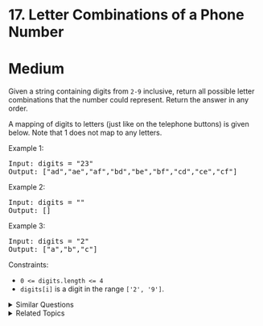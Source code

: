 # 17. Letter Combinations of a Phone Number

# Medium

Given a string containing digits from `2-9` inclusive, return all possible letter combinations that the number could represent. Return the answer in any order.

A mapping of digits to letters (just like on the telephone buttons) is given below. Note that 1 does not map to any letters.

Example 1:

<pre>
Input: digits = "23"
Output: ["ad","ae","af","bd","be","bf","cd","ce","cf"]
</pre>

Example 2:

<pre>
Input: digits = ""
Output: []
</pre>

Example 3:

<pre>
Input: digits = "2"
Output: ["a","b","c"]
</pre>

Constraints:

-   `0 <= digits.length <= 4`
-   `digits[i]` is a digit in the range `['2', '9']`.

<details>
<summary> Similar Questions </summary>

-   `Binary Watch - Easy`
-   `Minimum Number of Pushes to Type Word I - Easy`
-   `Minimum Number of Pushes to Type Word II - Medium`
-   `Count Number of Texts - Medium`

</details>

<details>
<summary> Related Topics </summary>

-   `Hash Table`
-   `String`
-   `Backtracking`

</details>
